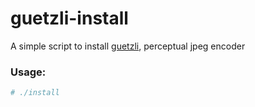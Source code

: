 # guetzli-install

A simple script to install [guetzli], perceptual jpeg encoder

### Usage:
```sh
# ./install
```
[guetzli]:<https://github.com/google/guetzli>


